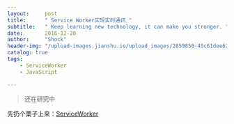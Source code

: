 ```yaml
---
layout:     post
title:      " Service Worker实现实时通讯 "
subtitle:   " Keep learning new technology, it can make you stronger. "
date:       2016-12-20
author:     "Shock"
header-img: "/upload-images.jianshu.io/upload_images/2859850-45c61dee62dfa11f.jpg?imageMogr2/auto-orient/strip%7CimageView2/2/w/1240"
catalog: true
tags:
    - ServiceWorker
    - JavaScript

---
```

> 还在研究中

先扔个栗子上来：[ServiceWorker](https://rockjins.github.io/testCode/service-worker/msg-demo.html)
